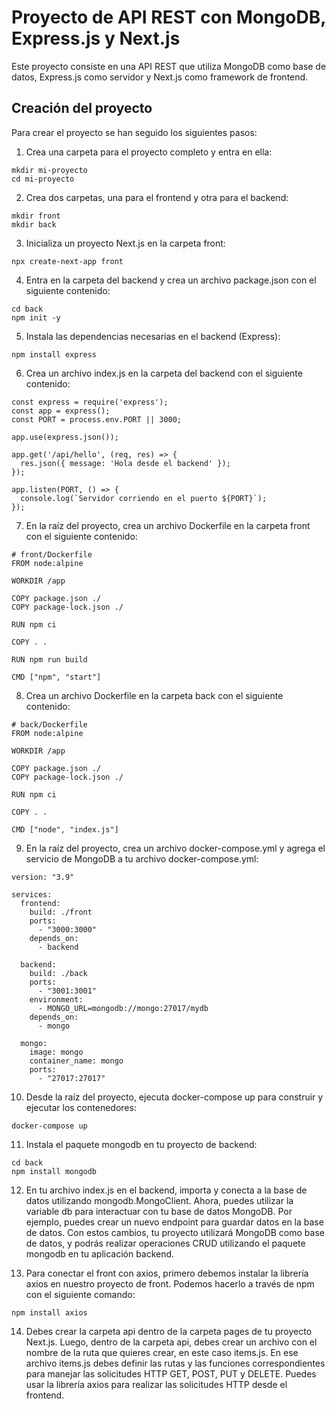 # Proyecto de API REST con MongoDB, Express.js y Next.js
Este proyecto consiste en una API REST que utiliza MongoDB como base de datos, Express.js como servidor y Next.js como framework de frontend.

## Creación del proyecto
Para crear el proyecto se han seguido los siguientes pasos:

1. Crea una carpeta para el proyecto completo y entra en ella:
```
mkdir mi-proyecto
cd mi-proyecto
```
2. Crea dos carpetas, una para el frontend y otra para el backend:
```
mkdir front
mkdir back
```
3. Inicializa un proyecto Next.js en la carpeta front:
```
npx create-next-app front
```
4. Entra en la carpeta del backend y crea un archivo package.json con el siguiente contenido:
```
cd back
npm init -y
```
5. Instala las dependencias necesarias en el backend (Express):
```
npm install express
```
6. Crea un archivo index.js en la carpeta del backend con el siguiente contenido:
```
const express = require('express');
const app = express();
const PORT = process.env.PORT || 3000;

app.use(express.json());

app.get('/api/hello', (req, res) => {
  res.json({ message: 'Hola desde el backend' });
});

app.listen(PORT, () => {
  console.log(`Servidor corriendo en el puerto ${PORT}`);
});
```
7. En la raíz del proyecto, crea un archivo Dockerfile en la carpeta front con el siguiente contenido:
```
# front/Dockerfile
FROM node:alpine

WORKDIR /app

COPY package.json ./
COPY package-lock.json ./

RUN npm ci

COPY . .

RUN npm run build

CMD ["npm", "start"]
```
8. Crea un archivo Dockerfile en la carpeta back con el siguiente contenido:
```
# back/Dockerfile
FROM node:alpine

WORKDIR /app

COPY package.json ./
COPY package-lock.json ./

RUN npm ci

COPY . .

CMD ["node", "index.js"]
```
9. En la raíz del proyecto, crea un archivo docker-compose.yml y agrega el servicio de MongoDB a tu archivo docker-compose.yml:
```
version: "3.9"

services:
  frontend:
    build: ./front
    ports:
      - "3000:3000"
    depends_on:
      - backend

  backend:
    build: ./back
    ports:
      - "3001:3001"
    environment:
      - MONGO_URL=mongodb://mongo:27017/mydb
    depends_on:
      - mongo

  mongo:
    image: mongo
    container_name: mongo
    ports:
      - "27017:27017"
```
10. Desde la raíz del proyecto, ejecuta docker-compose up para construir y ejecutar los contenedores:
```
docker-compose up
```
11. Instala el paquete mongodb en tu proyecto de backend:
```
cd back
npm install mongodb
```
12. En tu archivo index.js en el backend, importa y conecta a la base de datos utilizando mongodb.MongoClient. 
Ahora, puedes utilizar la variable db para interactuar con tu base de datos MongoDB. Por ejemplo, puedes crear un nuevo endpoint para guardar datos en la base de datos. Con estos cambios, tu proyecto utilizará MongoDB como base de datos, y podrás realizar operaciones CRUD utilizando el paquete mongodb en tu aplicación backend.

13. Para conectar el front con axios, primero debemos instalar la librería axios en nuestro proyecto de front. Podemos hacerlo a través de npm con el siguiente comando:
```
npm install axios
```
14. Debes crear la carpeta api dentro de la carpeta pages de tu proyecto Next.js. Luego, dentro de la carpeta api, debes crear un archivo con el nombre de la ruta que quieres crear, en este caso items.js. En ese archivo items.js debes definir las rutas y las funciones correspondientes para manejar las solicitudes HTTP GET, POST, PUT y DELETE. Puedes usar la librería axios para realizar las solicitudes HTTP desde el frontend. 
